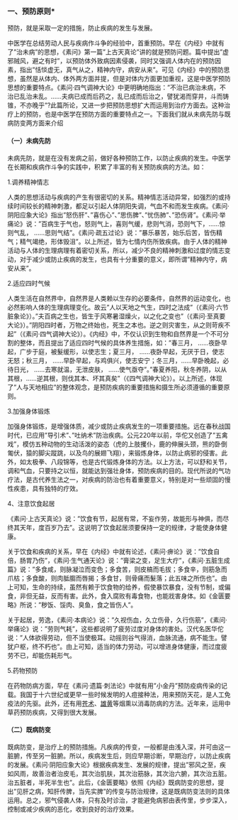 ### 一、预防原则*

预防，就是采取一定的措施，防止疾病的发生与发展。

中医学在总结劳动人民与疾病作斗争的经验中，首重预防。早在《内经》中就有了”治未病”的思想，《素问》第一篇”上古天真论”讲的就是预防问题。篇中提出”虚邪贼风，避之有时”，以预防体外致病因素侵袭，同时又强调人体内在的预防因素，指出”恬惔虚无，真气从之，精神内守，病安从来”。可见《内经》中的预防思想，虽然是从体内、体外两方面并提，但是对体内方面更加重视，这是中医学预防思想的重要特点。《素问·四气调神大论》中更明确地指出：”不治已病治未病，不治已乱治未乱。……夫病已成而后药之，乱已成而后治之，譬犹渴而穿井，斗而铸锥，不亦晚乎”?此篇所论，又进一步把预防思想扩大而运用到治疗方面去。这种治疗上的预防，也是中医学在预防方面的重要特点之一。下面我们就从未病先防与既病防变两方面来介绍

#### （一）未病先防

未病先防，就是在没有发病之前，做好各种预防工作，以防止疾病的发生。中医学在长期和疾病作斗争的实践中，积累了丰富的有关预防疾病的方法。如：

1.调养精神情志

人类的思想活动与疾病的产生有很密切的关系。精神情志活动异常，如强烈的或持续时间较长的精神刺激，都足以引起人体阴阳失调，气血不和而发生疾病。《素问·阴阳应象大论》指出”怒伤肝”、”喜伤心”、”思伤脾”、”忧伤肺”、”恐伤肾”。《素问·举痛论》说：”百病生于气也，怒则气上，喜则气缓，悲则气消，恐则气下，……惊则气乱， ……思则气结”。《素问·疏五过论》说：”暴乐暴苦，始乐后苦，皆伤精气；精气竭绝，形体毁沮”。以上所述，皆为七情内伤所致疾病。由于人体的精神活动与人体的生理病理有着密切关系，所以，减少不良的精神刺激和过度的情志变动，对于减少或防止疾病的发生，也具有十分重要的意义，即所谓”精神内守，病安从来”。

2.适应四时气候

人类生活在自然界中，自然界是人类赖以生存的必要条件，自然界的运动变化，也必然影响人体的生理病理变化。故云”人以天地之气生，四时之法成”（《素问·六节脏象论》）。”夫百病之生也，皆生于风寒暑湿燥火，以之化之变也”（《素问·至真要大论》）。”阴阳四时者，万物之终始也，死生之本也。逆之则灾害生，从之则苛疾不起”（《素问·四气调神大论》）。《内经》中，不仅认识到生物和自然界是一个不可分割的整体，而且提出了适应四时气候的具体养生措施，如：”春三月， ……夜卧早起，广步于庭，被髮缓形，以使志生；夏三月， ……夜卧早起，无厌于日，使志无怒；秋三月， ……早卧早起，与鸡俱兴，使志安宁；冬三月，……早卧晚起，必待日光， ……去寒就温，无泄皮肤， ……使气亟夺”。”春夏养阳，秋冬养阴，以从其根，……逆其根，则伐其本、坏其真矣”（《四气调神大论》）。以上所述，体现了”人与天地相应”的整体观念，是预防疾病的重要措施和摄生所必须遵循的重要原则。

3.加强身体锻炼

加强身体锻炼，是增强体质，减少或防止疾病发生的一项重要措施。远在春秋战国时代，已应用”导引术”、”吐纳术”防治疾病。公元220年以前，华佗又创造了”五禽戏”，模仿五种动物的生动活泼的姿态（虎的上肢攫仆，鹿的伸展头颈，熊的卧倒匍伏，猿的脚尖蹤跳，以及鸟的展翅飞翔），来锻炼身体，以防止病邪的侵害。此外，如太极拳、八段锦等，也是古代锻炼身体的方法。以上方法，可以舒和关节，调和气血，只要持之以恒，就能达到强壮身体，预防疾病的目的。现代所说的气功疗法，是古代养生法之一，对疾病的防治也有着重要意义，特别是对一些顽固的慢性疾患，具有独特的疗效。

4、注意饮食起居

《素问·上古天真论》说：”饮食有节，起居有常，不妄作劳，故能形与神俱，而尽终其天年，度百岁乃去”。这说明了饮食起居须要保持一定的规律，才能使身体健康。

关于饮食和疾病的关系，早在《内经》中就有论述，《素问·痹论》说：”饮食自倍，肠胃乃伤”，《素问·生气通天论》说：”膏梁之变，足生大疔”，《素问·五脏生成篇》说：”多食咸，则脉凝泣而变色；多食苦，则皮槁而毛拔；多食辛，则筋急而爪枯；多食酸，则肉胝䐢而唇揭；多食甘，则骨痛而髮落；此五味之所伤也”。由上可知，生命的持续，虽然有赖于饮食物的给养，假使暴饮暴食，没有节制，或偏食，非但无益，反而有害。此外，食入腐败有毒食物，也能戕害身体。如《金匮要略》所说：”秽饭、馁肉、臭鱼，食之皆伤人”。

关于起居，劳逸，《素问·本病论》说：”久视伤血，久立伤骨，久行伤筋”，《素问·举痛论》说：”劳则气耗”，这些都说明了疲劳过度对身体的害处。汉代名医华佗说：”人体欲得劳动，但不当使极耳。动摇则谷气得消，血脉流通，病不能生。譬犹户枢，终不朽也”。由上可知，适当的体力劳动，可以增进身体健康，而过度疲劳不已，却能伤耗形气。

5.药物预防

在药物防病方面，早在《素问·遗篇·刺法论》中就有用”小金丹”预防疫病传染的记载。我国于十六世纪或更早一些时候发明的人痘接种法，用来预防天花，是人工免疫法的先驱。此外，还有用[苍术](https://www.gmzyjc.com/read/bc/bc04-0.0.2.0.0.md)、[雄黄](https://www.gmzyjc.com/read/bc/bc20-0.1.0.0.0.md)等烟熏以消毒防病的方法。近年来，运用中草药预防疾病，又得到很大发展。

#### （二）既病防变

既病防变，是治疗上的预防措施。凡疾病的传变，一般都是由浅入深，并可由这一脏腑，传至另一脏腑。所以，疾病发生后，则应早期诊断，早期治疗，以防止疾病的发展。《素问·阴阳应象大论》根据疾病发生、发展的规律，提出”邪风之至，疾如风雨，故善治者治皮毛，其次治肌肤，其次治筋脉，其次治六腑，其次治五脏。治五脏者，半死半生也”。此后，《金匮要略》依照《内经》既病防变的思想，提出”见肝之病，知肝传脾，当先实脾”的传变与防治规律，这是既病防变法则的具体运用。总之，邪气侵袭人体，只有及时诊治，才能避免病邪由表传里，步步深入，控制或减少疾病的恶化，收到良好的治疗效果。
